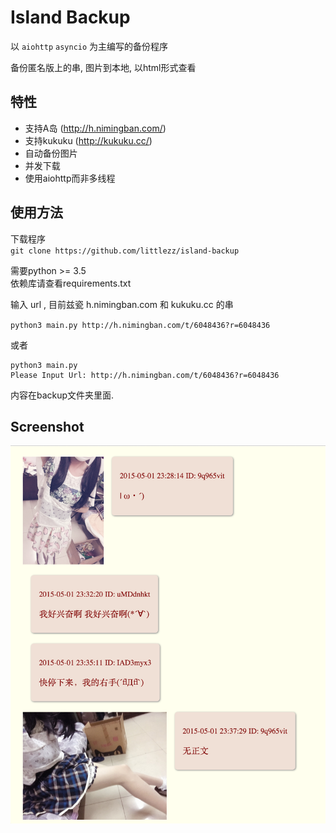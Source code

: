 Island Backup
==============
以 `aiohttp` `asyncio` 为主编写的备份程序  

备份匿名版上的串, 图片到本地, 以html形式查看  


特性
-----
- 支持A岛 (http://h.nimingban.com/)
- 支持kukuku (http://kukuku.cc/)
- 自动备份图片
- 并发下载  
- 使用aiohttp而非多线程


使用方法
-------

下载程序  
`git clone https://github.com/littlezz/island-backup`


需要python >= 3.5  
依赖库请查看requirements.txt  


输入 url , 目前兹瓷 h.nimingban.com 和 kukuku.cc 的串  

`python3 main.py http://h.nimingban.com/t/6048436?r=6048436`  

或者

```shell
python3 main.py  
Please Input Url: http://h.nimingban.com/t/6048436?r=6048436
```  


内容在backup文件夹里面.  


Screenshot
--------
![](/screenshot/html-preview.png)

